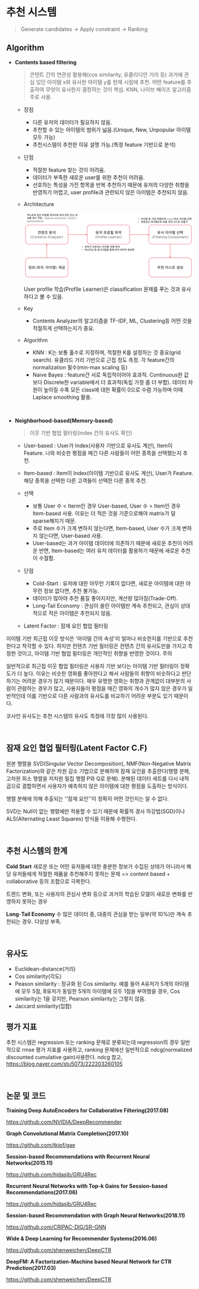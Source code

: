 # 추천 시스템

> Generate candidates -> Apply constraint -> Ranking

## Algorithm

- **Contents based filtering**

  > 콘텐트 간의 연관성 활용해(cos similarity, 유클리디안 거리 등) 과거에 관심 있던 아이템 x와 유사한 아이템 y를 현재 시점에 추천. 어떤 feature를 추출하여 무엇이 유사한지 결정하는 것이 핵심. KNN, 나이브 베이즈 알고리즘 주로 사용.

  * 장점
    * 다른 유저의 데이터가 필요하지 않음.
    * 추천할 수 있는 아이템의 범위가 넓음.(Unique, New, Unpopular 아이템 모두 가능)
    * 추천시스템이 추천한 이유 설명 가능.(특정 feature 기반으로 분석)

  * 단점

    * 적절한 feature 찾는 것이 어려움.
    * 데이터가 부족한 새로운 user를 위한 추천이 어려움.
    * 선호하는 특성을 가진 항목을 반복 추천하기 때문에 유저의 다양한 취향을 반영하기 어렵고, user profile과 관련되지 않은 아이템은 추천되지 않음.

  * Architecture

    ![architecture](./contents_arch.png)

    User profile 학습(Profile Learner)은 classification 문제를 푸는 것과 유사하다고 볼 수 있음.

  * Key

    * Contents Analyzer의 알고리즘을 TF-IDF, ML, Clustering등 어떤 것을 적절하게 선택하는지가 중요.

  * Algorithm

    * KNN : K는 보통 홀수로 지정하며, 적절한 K를 설정하는 것 중요(grid search). 유클리드 거리 기반으로 근접 정도 측정. 각 feature간의 normalization 필수(min-max scaling 등)
    * Naive Bayes : feature간 서로 독립적이어야 효과적. Continuous한 값보다 Discrete한 variable에서 더 효과적(독립 가정 좀 더 부합). 데이터 차원이 높아질 수록 모든 class에 대한 확률이 0으로 수렴 가능하며 이때 Laplace smoothing 활용.

</br>

* **Neighborhood-based(Memory-based)**

  > 이웃 기반 협업 필터링(index 간의 유사도 확인)

  * User-based : User가 Index(사용자 기반으로 유사도 계산), Item이 Feature. 나와 비슷한 평점을 메긴 다른 사람들이 어떤 종목을 선택했는지 추천.
  * Item-based : Item이 Index(아이템 기반으로 유사도 계산), User가 Feature. 해당 종목을 선택한 다른 고객들이 선택한 다른 종목 추천.
  * 선택
    * 보통 User 수 < Iterm인 경우 User-based, User 수 > Item인 경우 Item-based 사용. 이유는 더 적은 것을 기준으로해야 matrix가 덜 sparse해지기 때문.
    * 주로 Item 수가 크게 변하지 않는다면, Item-based, User 수가 크게 변하지 않는다면, User-based 사용.
    * User-based는 과거 아이템 데이터에 의존하기 때문에 새로운 추천이 어려운 반면, Item-based는 여러 유저 데이터를 활용하기 때문에 새로운 추천이 수월함.
  * 단점
    * Cold-Start : 유저에 대한 아무런 기록이 없다면, 새로운 아이템에 대한 아무런 정보 없다면, 추천 불가능.
    * 데이터가 많아야 추천 품질 좋아지지만, 계산량 많아짐(Trade-Off).
    * Long-Tail Economy : 관심이 쏠린 아이템만 계속 추천되고, 관심이 상대적으로 적은 아이템은 추천되지 않음.

  * Latent Factor : 잠재 요인 협업 필터링

이이템 기반 최근접 이웃 방식은 '아이템 간의 속성'이 얼마나 비슷한지를 기반으로 추천한다고 착각할 수 있다. 하지만 컨텐츠 기반 필터링은 컨텐츠 간의 유사도만을 가지고 측정한 것이고, 아이템 기반 협업 필터링은 개인적인 취향을 반영한 것이다. 주의

일반적으로 최근접 이웃 협업 필터링은 사용자 기반 보다는 아이템 기반 필터링이 정확도가 더 높다. 이유는 비슷한 영화를 좋아한다고 해서 사람들의 취향이 비슷하다고 판단하기는 어려운 경우가 많기 때문이다. 매우 유명한 영화는 취향과 관계없이 대부분의 사람이 관람하는 경우가 많고, 사용자들이 평점을 매긴 영화의 개수가 많지 않은 경우가 일반적인데 이를 기반으로 다른 사람과의 유사도를 비교하기 어려운 부분도 있기 때문이다.

코사인 유사도는 추천 시스템의 유사도 측정에 각장 많이 사용된다. 

</br>

## 잠재 요인 협업 필터링(Latent Factor C.F)

원본 행렬을 SVD(Singular Vector Decomposition), NMF(Non-Negative Matrix Factorization)와 같은 차원 감소 기법으로 분해하여 잠재 요인을 추출한다(행렬 분해, 고차원 희소 행렬을 저차원 밀집 행렬 P와 Q로 분해). 분해된 데이터 세트를 다시 내적 곱으로 결합하면서 사용자가 예측하지 않은 아이템에 대한 평점을 도출하는 방식이다.

행렬 분해에 의해 추출되는 ''잠재 요인''이 정확히 어떤 것인지는 알 수 없다.

SVD는 Null이 없는 행렬에만 적용할 수 있기 때문에 확률적 경사 하강법(SGD)이나 ALS(Alternating Least Squares) 방식을 이용해 수행한다.

</br>

## 추천 시스템의 한계

**Cold Start**
새로운 또는 어떤 유저들에 대한 충분한 정보가 수집된 상태가 아니라서 해당 유저들에게 적절한 제품을 추천해주지 못하는 문제 => content based + collaborative 등의 조합으로 극복한다.

트렌드 변화, 또는 사용자의 관심사 변화 등으로 과거의 학습된 모델이 새로운 변화를 반영하지 못하는 경우

**Long**-**Tail Economy**
수 많은 데이터 중, 대중의 관심을 받는 일부(약 10%)만 계속 추천되는 경우. 다양성 부족.

</br>

## 유사도

* Euclidean-distance(거리)
* Cos similarity(각도)
* Peason similarity : 정규화 된 Cos similarity. 예를 들어 A유저가 5개의 아이템에 모두 5점, B유저가 동일한 5개의 아이템에 모두 1점을 부여했을 경우, Cos similarity는 1을 갖지만, Pearson similarity는 그렇지 않음.
* Jaccard similarity(집합)

## 평가 지표

추천 시스템은 regression 또는 ranking 문제로 분류되는데 regression의 경우 일반적으로 rmse 평가 지표를 사용하고, ranking 문제에선 일반적으로 ndcg(normalized discounted cumulative gain)사용한다.
ndcg 참고, https://blog.naver.com/stu5073/222203260105

</br>

## 논문 및 코드

**Training Deep AutoEncoders for Collaborative Filtering(2017.08)**

https://github.com/NVIDIA/DeepRecommender

**Graph Convolutional Matrix Completion(2017.10)**

https://github.com/tkipf/gae

**Session-based Recommendations with Recurrent Neural Networks(2015.11)**

https://github.com/hidasib/GRU4Rec

**Recurrent Neural Networks with Top-k Gains for Session-based Recommendations(2017.06)**

https://github.com/hidasib/GRU4Rec

**Session-based Recommendation with Graph Neural Networks(2018.11)**

https://github.com/CRIPAC-DIG/SR-GNN

**Wide & Deep Learning for Recommender Systems(2016.06)**

https://github.com/shenweichen/DeepCTR

**DeepFM: A Factorization-Machine based Neural Network for CTR Prediction(2017.03)**

https://github.com/shenweichen/DeepCTR